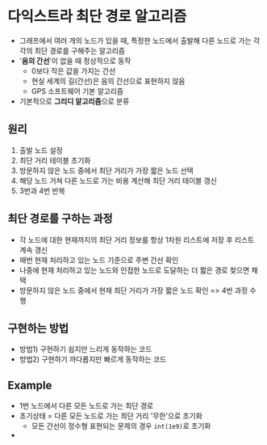 # 다익스트라 최단 경로 알고리즘
- 그래프에서 여러 개의 노드가 있을 때, 특정한 노드에서 출발해 다른 노드로 가는 각각의 최단 경로를 구해주는 알고리즘
- '**음의 간선**'이 없을 때 정상적으로 동작
  - 0보다 작은 값을 가지는 간선
  - 현실 세계의 길(간선)은 음의 간선으로 표현하지 않음
  - GPS 소프트웨어 기본 알고리즘
- 기본적으로 **그리디 알고리즘**으로 분류

## 원리  
1. 출발 노드 설정
2. 최단 거리 테이블 초기화
3. 방문하지 않은 노드 중에서 최단 거리가 가장 짧은 노드 선택
4. 해당 노드 거쳐 다른 노드로 가는 비용 계산해 최단 거리 테이블 갱신 
5. 3번과 4번 반복

## 최단 경로를 구하는 과정
- 각 노드에 대한 현재까지의 최단 거리 정보를 항상 1차원 리스트에 저장 후 리스트 계속 갱신
- 매번 현재 처리하고 있는 노드 기준으로 주변 간선 확인 
- 나중에 현재 처리하고 있는 노드와 인접한 노드로 도달하는 더 짧은 경로 찾으면 채택
- 방문하지 않은 노드 중에서 현재 최단 거리가 가장 짧은 노드 확인 => 4번 과정 수행

## 구현하는 방법
- 방법1) 구현하기 쉽지만 느리게 동작하는 코드
- 방법2) 구현하기 까다롭지만 빠르게 동작하는 코드 

## Example
- 1번 노드에서 다른 모든 노드로 가는 최단 경로
- 초기상태 = 다른 모든 노드로 가는 최단 거리 '무한'으로 초기화
  - 모든 간선이 정수형 표현되는 문제의 경우 `int(1e9)`로 초기화
- 